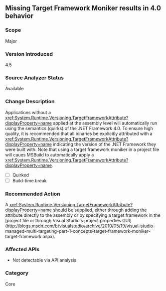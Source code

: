 ## Missing Target Framework Moniker results in 4.0 behavior

### Scope
Major

### Version Introduced
4.5

### Source Analyzer Status
Available

### Change Description

Applications without a
<xref:System.Runtime.Versioning.TargetFrameworkAttribute?displayProperty=name>
applied at the assembly level will automatically run using the semantics
(quirks) of the .NET Framework 4.0. To ensure high quality, it is recommended
that all binaries be explicitly attributed with a
<xref:System.Runtime.Versioning.TargetFrameworkAttribute?displayProperty=name>
indicating the version of the .NET Framework they were built with. Note that
using a target framework moniker in a project file will caues MSBuild to
automatically apply a
<xref:System.Runtime.Versioning.TargetFrameworkAttribute?displayProperty=name>.

- [ ] Quirked
- [ ] Build-time break

### Recommended Action

A <xref:System.Runtime.Versioning.TargetFrameworkAttribute?displayProperty=name>
should be supplied, either through adding the attribute directly to the assembly
or by specifying a target framework in the
[project file or through Visual Studio's project properties GUI](http://blogs.msdn.com/b/visualstudio/archive/2010/05/19/visual-studio- managed-multi-targeting-part-1-concepts-target-framework-moniker-target-framework.aspx).

### Affected APIs
* Not detectable via API analysis

### Category
Core

<!-- breaking change id: 13 -->
